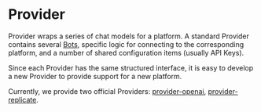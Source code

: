 # Provider

Provider wraps a series of chat models for a platform. A standard Provider contains several [Bots](/concepts/bot), specific logic for connecting to the corresponding platform, and a number of shared configuration items (usually API Keys).

Since each Provider has the same structured interface, it is easy to develop a new Provider to provide support for a new platform.

Currently, we provide two official Providers: [provider-openai](https://github.com/anse-app/anse/tree/main/src/providers/openai), [provider-replicate](https://github.com/anse-app/anse/tree/main/src/providers/replicate).

